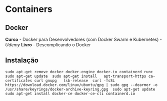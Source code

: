 # Containers
## Docker
**Curso** - Docker para Desenvolvedores (com Docker Swarm e Kubernetes) - *Udemy* 
**Livro** - Descomplicando o Docker 

## Instalação
``
sudo apt-get remove docker docker-engine docker.io containerd runc 
sudo apt-get update 
sudo apt-get install  
    apt-transport-https ca-certificates curl gnupg  
    lsb-release 
curl -fsSL https://download.docker.com/linux/ubuntu/gpg | sudo gpg --dearmor -o /usr/share/keyrings/docker-archive-keyring.gpg 
sudo apt-get update 
sudo apt-get install docker-ce docker-ce-cli containerd.io 
``